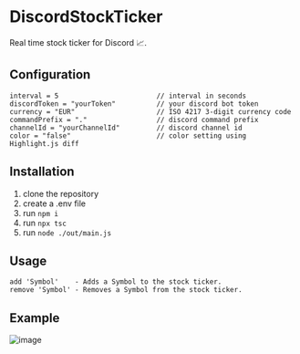 # DiscordStockTicker
Real time stock ticker for Discord 📈.

## Configuration
```
interval = 5                        // interval in seconds
discordToken = "yourToken"          // your discord bot token
currency = "EUR"                    // ISO 4217 3-digit currency code
commandPrefix = "."                 // discord command prefix
channelId = "yourChannelId"         // discord channel id
color = "false"                     // color setting using Highlight.js diff
```

## Installation

1. clone the repository
2. create a .env file
3. run `npm i`
4. run `npx tsc`
5. run `node ./out/main.js`

## Usage
```
add 'Symbol'    - Adds a Symbol to the stock ticker.
remove 'Symbol' - Removes a Symbol from the stock ticker.
```

## Example
![image](https://user-images.githubusercontent.com/70487423/111054704-df25d680-846e-11eb-83b6-9bff9d0b5f4d.png)

